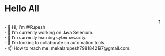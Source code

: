

<!--
**rupesh4950/rupesh4950** is a ✨ _special_ ✨ repository because its `README.md` (this file) appears on your GitHub profile.
-->
<h1>Hello All</h1>
<marquee ><b>Thank you for visiting me. </marquee>
<br>
- 👋 Hi, I’m @Rupesh
<br>
- 🔭 I’m currently working on Java Selenium.
<br>
- 🌱 I’m currently learning cyber security.
<br>
- 👯 I’m looking to collaborate on automation tools.
<br>
- 📫 How to reach me: mekalarupesh7981842197@gmail.com.
<br>

